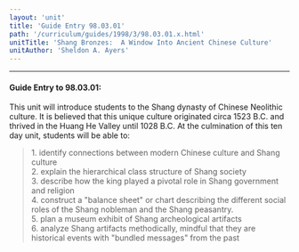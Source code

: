 ```yaml
---
layout: 'unit'
title: 'Guide Entry 98.03.01'
path: '/curriculum/guides/1998/3/98.03.01.x.html'
unitTitle: 'Shang Bronzes:  A Window Into Ancient Chinese Culture'
unitAuthor: 'Sheldon A. Ayers'
---
```


<body>
<hr/>
 <h4>
  Guide Entry to 98.03.01:
 </h4>
 This unit will introduce students to the Shang dynasty of Chinese Neolithic culture.  It is believed that this unique culture originated circa 1523 B.C. and thrived in the Huang He Valley until 1028 B.C.  At the culmination of this ten day unit, students will be able to:
<blockquote>
  <dl>
   <dt>
    1.  identify connections between modern Chinese culture and Shang culture
    <dt>
     2.  explain the hierarchical class structure of Shang society
     <dt>
      3.  describe how the king played a pivotal role in Shang government and religion
      <dt>
       4.  construct a "balance sheet" or chart describing the different social roles of the Shang nobleman and the Shang peasantry.
       <dt>
        5.  plan a museum exhibit of Shang archeological artifacts
        <dt>
         6.  analyze Shang artifacts methodically, mindful that they are historical events with "bundled messages" from the past
</dt>
       </dt>
      </dt>
     </dt>
    </dt>
   </dt>
  </dl>
 </blockquote>
</body>
